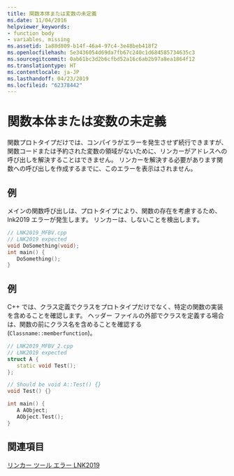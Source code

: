 ```yaml
---
title: 関数本体または変数の未定義
ms.date: 11/04/2016
helpviewer_keywords:
- function body
- variables, missing
ms.assetid: 1a88d809-b14f-46a4-97c4-3e48beb418f2
ms.openlocfilehash: 5e3436054d69da7fb67c240c1d684585734635c3
ms.sourcegitcommit: 0ab61bc3d2b6cfbd52a16c6ab2b97a8ea1864f12
ms.translationtype: HT
ms.contentlocale: ja-JP
ms.lasthandoff: 04/23/2019
ms.locfileid: "62378442"
---
```

# <a name="missing-function-body-or-variable"></a>関数本体または変数の未定義

関数プロトタイプだけでは、コンパイラがエラーを発生させず続行できますが、関数コードまたは予約された変数の領域がないために、リンカーがアドレスへの呼び出しを解決することはできません。 リンカーを解決する必要があります関数への呼び出しを作成するまでに、このエラーを表示はされません。

## <a name="example"></a>例

メインの関数呼び出しは、プロトタイプにより、関数の存在を考慮するため、lnk2019 エラーが発生します。  リンカーは、しないことを検出します。

```cpp
// LNK2019_MFBV.cpp
// LNK2019 expected
void DoSomething(void);
int main() {
   DoSomething();
}
```

## <a name="example"></a>例

C++ では、クラス定義でクラスをプロトタイプだけでなく、特定の関数の実装を含めることを確認します。 ヘッダー ファイルの外部でクラスを定義する場合は、関数の前にクラス名を含めることを確認する (`Classname::memberfunction`)。

```cpp
// LNK2019_MFBV_2.cpp
// LNK2019 expected
struct A {
   static void Test();
};

// Should be void A::Test() {}
void Test() {}

int main() {
   A AObject;
   AObject.Test();
}
```

## <a name="see-also"></a>関連項目

[リンカー ツール エラー LNK2019](../../error-messages/tool-errors/linker-tools-error-lnk2019.md)
